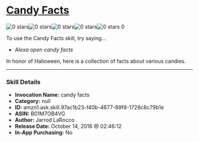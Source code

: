 # [Candy Facts](http://alexa.amazon.com/#skills/amzn1.ask.skill.97ac1b23-f40b-4677-89f8-1728c8c79b1e)
![0 stars](../../images/ic_star_border_black_18dp_1x.png)![0 stars](../../images/ic_star_border_black_18dp_1x.png)![0 stars](../../images/ic_star_border_black_18dp_1x.png)![0 stars](../../images/ic_star_border_black_18dp_1x.png)![0 stars](../../images/ic_star_border_black_18dp_1x.png) 0

To use the Candy Facts skill, try saying...

* *Alexa open candy facts*

In honor of Halloween, here is a collection of facts about various candies.

***

### Skill Details

* **Invocation Name:** candy facts
* **Category:** null
* **ID:** amzn1.ask.skill.97ac1b23-f40b-4677-89f8-1728c8c79b1e
* **ASIN:** B01M7OB4VG
* **Author:** Jarrod LaRocco
* **Release Date:** October 14, 2016 @ 02:46:12
* **In-App Purchasing:** No
